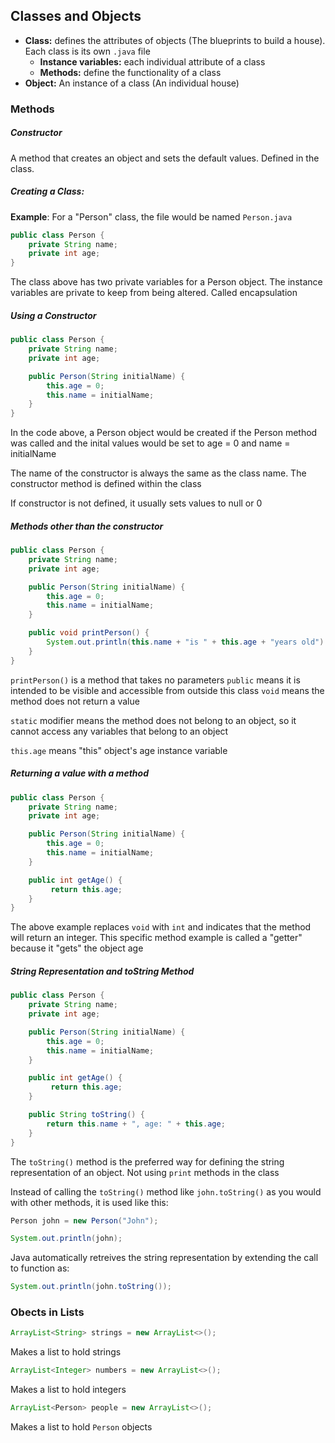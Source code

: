 ## Classes and Objects

* __Class:__ defines the attributes of objects (The blueprints to build a house). Each class is its own `.java` file
    * __Instance variables:__ each individual attribute of a class
    * __Methods:__ define the functionality of a class    
* __Object:__ An instance of a class (An individual house)<br>


### Methods


##### Constructor

A method that creates an object and sets the default values. Defined in the class.

##### Creating a Class:
        
__Example__:
For a "Person" class, the file would be named `Person.java`

```Java
public class Person {
    private String name;
    private int age;
}
```

The class above has two private variables for a Person object. The instance variables are private to keep from being altered. Called encapsulation

##### Using a Constructor

```Java
public class Person {
    private String name;
    private int age;

    public Person(String initialName) {
        this.age = 0;
        this.name = initialName;
    }
}
```

In the code above, a Person object would be created if the Person method was called and the inital values would be set to age = 0 and name = initialName

The name of the constructor is always the same as the class name. The constructor method is defined within the class

If constructor is not defined, it usually sets values to null or 0

##### Methods other than the constructor 

```Java
public class Person {
    private String name;
    private int age;

    public Person(String initialName) {
        this.age = 0;
        this.name = initialName;
    }

    public void printPerson() {
        System.out.println(this.name + "is " + this.age + "years old") 
    }
}
```

`printPerson()` is a method that takes no parameters
`public` means it is intended to be visible and accessible from outside this class
`void` means the method does not return a value

`static` modifier means the method does not belong to an object, so it cannot access any variables that belong to an object

`this.age` means "this" object's age instance variable

##### Returning a value with a method

```Java
public class Person {
    private String name;
    private int age;

    public Person(String initialName) {
        this.age = 0;
        this.name = initialName;
    }

    public int getAge() {
         return this.age;
    }
}
```

The above example replaces `void` with `int` and indicates that the method will return an integer. This specific method example is called a "getter" because it "gets" the object age

##### String Representation and toString Method

```Java
public class Person {
    private String name;
    private int age;

    public Person(String initialName) {
        this.age = 0;
        this.name = initialName;
    }

    public int getAge() {
         return this.age;
    }

    public String toString() {
        return this.name + ", age: " + this.age;
    }
}
```

The `toString()` method is the preferred way for defining the string representation of an object. Not using `print` methods in the class

Instead of calling the `toString()` method like `john.toString()` as you would with other methods, it is used like this:

```Java
Person john = new Person("John");

System.out.println(john);
```
Java automatically retreives the string representation by extending the call to function as:
```Java
System.out.println(john.toString());
```

### Obects in Lists

```Java
ArrayList<String> strings = new ArrayList<>();
```
Makes a list to hold strings

```Java
ArrayList<Integer> numbers = new ArrayList<>();
```
Makes a list to hold integers

```Java
ArrayList<Person> people = new ArrayList<>();
```
Makes a list to hold `Person` objects
















